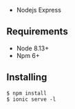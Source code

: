 * Nodejs Express

Requirements
------------

* Node 8.13+
* Npm 6+

Installing
------------

```
$ npm install
$ ionic serve -l
```
